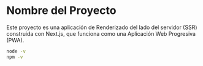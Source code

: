 # Nombre del Proyecto

Este proyecto es una aplicación de Renderizado del lado del servidor (SSR) construida con Next.js, que funciona como una Aplicación Web Progresiva (PWA).




```bash
node -v
npm -v
